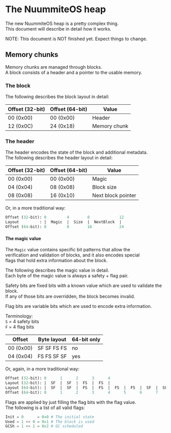 # The NuummiteOS heap

The new NuummiteOS heap is a pretty complex thing.   
This document will describe in detail how it works.

NOTE: This document is NOT finished yet. Expect things to change.

## Memory chunks

Memory chunks are managed through blocks.   
A block consists of a header and a pointer to the usable memory.

### The block

The following describes the block layout in detail:

| Offset (32-bit) | Offset (64-bit) | Value        |
| --------------- | --------------- | ------------ |
| 00 (0x00)       | 00 (0x00)       | Header       |
| 12 (0x0C)       | 24 (0x18)       | Memory chunk |

### The header

The header encodes the state of the block and additional metadata.   
The following describes the header layout in detail:

| Offset (32-bit) | Offset (64-bit) | Value              |
| --------------- | --------------- | ------------------ |
| 00 (0x00)       | 00 (0x00)       | Magic              |
| 04 (0x04)       | 08 (0x08)       | Block size         |
| 08 (0x08)       | 16 (0x10)       | Next block pointer |

Or, in a more traditional way:

```scheme
Offset (32-bit): 0         4        8             12
Layout         : |  Magic  |  Size  |  NextBlock  |
Offset (64-bit): 0         8        16            24
```

#### The magic value

The `Magic` value contains specific bit patterns that allow the   
verification and validation of blocks, and it also encodes special   
flags that hold extra information about the block.

The following describes the magic value in detail.   
Each byte of the magic value is always a safety + flag pair.

Safety bits are fixed bits with a known value which are used to validate the block.   
If any of those bits are overridden, the block becomes invalid.

Flag bits are variable bits which are used to encode extra information.

Terminology:   
`S` = 4 safety bits   
`F` = 4 flag bits   

| Offset    | Byte layout | 64-bit only |
| --------- | ----------- | ----------- |
| 00 (0x00) | SF SF FS FS | no          |
| 04 (0x04) | FS FS SF SF | yes         |

Or, again, in a more traditional way:

```scheme
Offset (32-bit): 0      1      2      3      4
Layout (32-bit): |  SF  |  SF  |  FS  |  FS  |
Layout (64-bit): |  SF  |  SF  |  FS  |  FS  |  FS  |  FS  |  SF  |  SF  |
Offset (64-bit): 0      1      2      3      4      5      6      7      8
```

Flags are applied by just filling the flag bits with the flag value.   
The following is a list of all valid flags:

```py
Init = 0      = 0x0 # The initial state
Used = 1 << 0 = 0x1 # The block is used
GCSh = 1 << 1 = 0x2 # GC scheduled
```